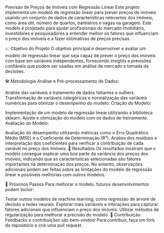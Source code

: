 Previsão de Preços de Imóveis com Regressão Linear
Este projeto implementa um modelo de regressão linear para prever preços de imóveis usando um conjunto de dados de características relevantes dos imóveis, como área útil, número de quartos, banheiros e vagas na garagem. Este modelo é projetado para ajudar profissionais do mercado imobiliário, investidores e pesquisadores a entender melhor os fatores que influenciam o preço dos imóveis e a fazer estimativas de preços precisas.

📈 Objetivo do Projeto
O objetivo principal é desenvolver e avaliar um modelo de regressão linear que seja capaz de prever o preço dos imóveis com base em variáveis independentes, fornecendo insights e previsões confiáveis que podem ser usadas em análise de mercado e tomada de decisões.

🛠️ Metodologia
Análise e Pré-processamento de Dados:

Análise das variáveis e tratamento de dados faltantes e outliers.
Transformação de variáveis categóricas e normalização das variáveis numéricas para otimizar o desempenho do modelo.
Criação do Modelo:

Implementação de um modelo de regressão linear utilizando a biblioteca sklearn.
Ajuste e otimização do modelo com os dados de treinamento.
Avaliação do Modelo:

Avaliação do desempenho utilizando métricas como o Erro Quadrático Médio (MSE) e o Coeficiente de Determinação (R²).
Análise dos resíduos e interpretação dos coeficientes para verificar a contribuição de cada variável no preço dos imóveis.
🚀 Resultados
Os resultados mostram que o modelo consegue explicar uma boa parte da variância dos preços dos imóveis, indicando que as características selecionadas são fatores importantes na determinação dos preços. No entanto, observações adicionais podem ser feitas sobre as limitações do modelo de regressão linear e possíveis melhorias com outros modelos.

🎯 Próximos Passos
Para melhorar o modelo, futuros desenvolvimentos podem incluir:

Testar outros modelos de machine learning, como regressão de árvore de decisão e redes neurais.
Explorar mais variáveis e interações para capturar fatores adicionais que influenciam o preço dos imóveis.
Utilizar métodos de regularização para melhorar a precisão do modelo.
🤝 Contribuição
Feedbacks e contribuições são bem-vindos! Para contribuir, faça um fork do repositório e crie uma pull request.
